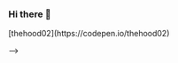 
### Hi there 👋
<!--
- 🔭 I’m currently working as a React Native Developer (Intern).
- 🌱 I’m currently learning express and REST API on the side.
- ⚡ Fun fact: I enjoy coding and learning new concepts in programming.
- Visit my CodePen --> [thehood02](https://codepen.io/thehood02)
-->


<!--
**TheHood02/thehood02** is a ✨ _special_ ✨ repository because its `README.md` (this file) appears on your GitHub profile.

Here are some ideas to get you started:

- 🔭 I’m currently working on ...
- 🌱 I’m currently learning ...
- 👯 I’m looking to collaborate on ...
- 🤔 I’m looking for help with ...
- 💬 Ask me about ...
- 📫 How to reach me: ...
- 😄 Pronouns: ...
- ⚡ Fun fact: ...
-->
